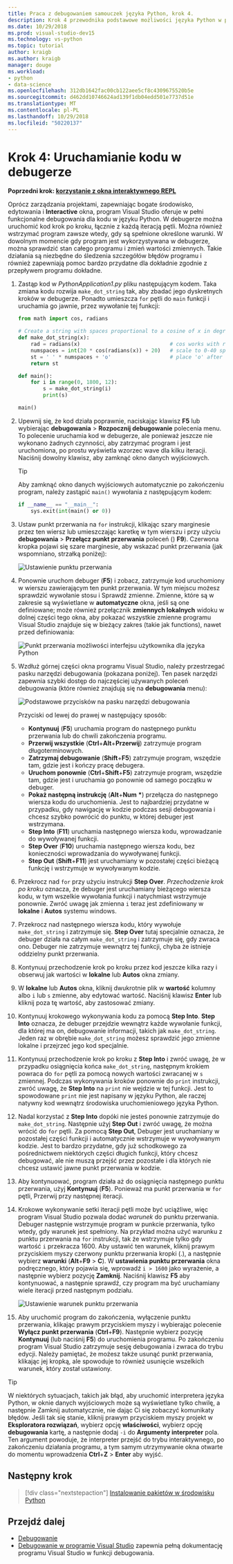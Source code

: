 ```yaml
---
title: Praca z debugowaniem samouczek języka Python, krok 4.
description: Krok 4 przewodnika podstawowe możliwości języka Python w programie Visual Studio, obejmujących sposobu uruchamiania kodu w języku Python w debugerze.
ms.date: 10/29/2018
ms.prod: visual-studio-dev15
ms.technology: vs-python
ms.topic: tutorial
author: kraigb
ms.author: kraigb
manager: douge
ms.workload:
- python
- data-science
ms.openlocfilehash: 312db1642fac00cb122aee5cf8c4309675520b5e
ms.sourcegitcommit: d462dd10746624ad139f1db04edd501e7737d51e
ms.translationtype: MT
ms.contentlocale: pl-PL
ms.lasthandoff: 10/29/2018
ms.locfileid: "50220137"
---
```

# <a name="step-4-run-code-in-the-debugger"></a>Krok 4: Uruchamianie kodu w debugerze

**Poprzedni krok: [korzystanie z okna interaktywnego REPL](tutorial-working-with-python-in-visual-studio-step-03-interactive-repl.md)**

Oprócz zarządzania projektami, zapewniając bogate środowisko, edytowania i **Interactive** okna, program Visual Studio oferuje w pełni funkcjonalne debugowania dla kodu w języku Python. W debugerze można uruchomić kod krok po kroku, łącznie z każdą iteracją pętli. Można również wstrzymać program zawsze wtedy, gdy są spełnione określone warunki. W dowolnym momencie gdy program jest wykorzystywana w debugerze, można sprawdzić stan całego programu i zmień wartości zmiennych. Takie działania są niezbędne do śledzenia szczegółów błędów programu i również zapewniają pomoc bardzo przydatne dla dokładnie zgodnie z przepływem programu dokładne.

1. Zastąp kod w *PythonApplication1.py* pliku następującym kodem. Taka zmiana kodu rozwija `make_dot_string` tak, aby zbadać jego dyskretnych kroków w debugerze. Ponadto umieszcza `for` pętli do `main` funkcji i uruchamia go jawnie, przez wywołanie tej funkcji:

    ```python
    from math import cos, radians

    # Create a string with spaces proportional to a cosine of x in degrees
    def make_dot_string(x):
        rad = radians(x)                             # cos works with radians
        numspaces = int(20 * cos(radians(x)) + 20)   # scale to 0-40 spaces
        st = ' ' * numspaces + 'o'                   # place 'o' after the spaces
        return st

    def main():
        for i in range(0, 1800, 12):
            s = make_dot_string(i)
            print(s)

    main()
    ```

1. Upewnij się, że kod działa poprawnie, naciskając klawisz **F5** lub wybierając **debugowania** > **Rozpocznij debugowanie** polecenia menu. To polecenie uruchamia kod w debugerze, ale ponieważ jeszcze nie wykonano żadnych czynności, aby zatrzymać program i jest uruchomiona, po prostu wyświetla wzorzec wave dla kilku iteracji. Naciśnij dowolny klawisz, aby zamknąć okno danych wyjściowych.

    > [!Tip]
    > Aby zamknąć okno danych wyjściowych automatycznie po zakończeniu program, należy zastąpić `main()` wywołania z następującym kodem:
    >
    > ```python
    > if __name__ == "__main__":
    >     sys.exit(int(main() or 0))
    > ```

1. Ustaw punkt przerwania na `for` instrukcji, klikając szary marginesie przez ten wiersz lub umieszczając karetkę w tym wierszu i przy użyciu **debugowania** > **Przełącz punkt przerwania** poleceń () **F9**). Czerwona kropka pojawi się szare marginesie, aby wskazać punkt przerwania (jak wspomniano, strzałką poniżej):

    ![Ustawienie punktu przerwania](media/vs-getting-started-python-18-debugging1.png)

1. Ponownie uruchom debuger (**F5**) i zobacz, zatrzymuje kod uruchomiony w wierszu zawierającym ten punkt przerwania. W tym miejscu możesz sprawdzić wywołanie stosu i Sprawdź zmienne. Zmienne, które są w zakresie są wyświetlane w **automatyczne** okna, jeśli są one definiowane; może również przełącznik **zmiennych lokalnych** widoku w dolnej części tego okna, aby pokazać wszystkie zmienne programu Visual Studio znajduje się w bieżący zakres (takie jak functions), nawet przed definiowania:

    ![Punkt przerwania możliwości interfejsu użytkownika dla języka Python](media/vs-getting-started-python-19-debugging2b.png)

1. Wzdłuż górnej części okna programu Visual Studio, należy przestrzegać pasku narzędzi debugowania (pokazana poniżej). Ten pasek narzędzi zapewnia szybki dostęp do najczęściej używanych poleceń debugowania (które również znajdują się na **debugowania** menu):

    ![Podstawowe przycisków na pasku narzędzi debugowania](media/vs-getting-started-python-20-debugging3.png)

    Przyciski od lewej do prawej w następujący sposób:
    - **Kontynuuj** (**F5**) uruchamia program do następnego punktu przerwania lub do chwili zakończenia programu.
    - **Przerwij wszystkie** (**Ctrl**+**Alt**+**Przerwij**) zatrzymuje program długoterminowych.
    - **Zatrzymaj debugowanie** (**Shift**+**F5**) zatrzymuje program, wszędzie tam, gdzie jest i kończy pracę debugera.
    - **Uruchom ponownie** (**Ctrl**+**Shift**+**F5**) zatrzymuje program, wszędzie tam, gdzie jest i uruchamia go ponownie od samego początku w debuger.
    - **Pokaż następną instrukcję** (**Alt**+**Num** **&#42;**) przełącza do następnego wiersza kodu do uruchomienia. Jest to najbardziej przydatne w przypadku, gdy nawigację w kodzie podczas sesji debugowania i chcesz szybko powrócić do punktu, w której debuger jest wstrzymana.
    - **Step Into** (**F11**) uruchamia następnego wiersza kodu, wprowadzanie do wywoływanej funkcji.
    - **Step Over** (**F10**) uruchamia następnego wiersza kodu, bez konieczności wprowadzania do wywoływanej funkcji.
    - **Step Out** (**Shift**+**F11**) jest uruchamiany w pozostałej części bieżącą funkcję i wstrzymuje w wywoływanym kodzie.

1. Przekrocz nad `for` przy użyciu instrukcji **Step Over**. *Przechodzenie krok po kroku* oznacza, że debuger jest uruchamiany bieżącego wiersza kodu, w tym wszelkie wywołania funkcji i natychmiast wstrzymuje ponownie. Zwróć uwagę jak zmienna `i` teraz jest zdefiniowany w **lokalne** i **Autos** systemu windows.

1. Przekrocz nad następnego wiersza kodu, który wywołuje `make_dot_string` i zatrzymuje się. **Step Over** tutaj specjalnie oznacza, że debuger działa na całym `make_dot_string` i zatrzymuje się, gdy zwraca ono. Debuger nie zatrzymuje wewnątrz tej funkcji, chyba że istnieje oddzielny punkt przerwania.

1. Kontynuuj przechodzenie krok po kroku przez kod jeszcze kilka razy i obserwuj jak wartości w **lokalne** lub **Autos** okna zmiany.

1. W **lokalne** lub **Autos** okna, kliknij dwukrotnie plik w **wartość** kolumny albo `i` lub `s` zmienne, aby edytować wartość. Naciśnij klawisz **Enter** lub kliknij poza tę wartość, aby zastosować zmiany.

1. Kontynuuj krokowego wykonywania kodu za pomocą **Step Into**. **Step Into** oznacza, że debuger przejdzie wewnątrz każde wywołanie funkcji, dla której ma on, debugowanie informacji, takich jak `make_dot_string`. Jeden raz w obrębie `make_dot_string` możesz sprawdzić jego zmienne lokalne i przejrzeć jego kod specjalnie.

1. Kontynuuj przechodzenie krok po kroku z **Step Into** i zwróć uwagę, że w przypadku osiągnięcia końca `make_dot_string`, następnym krokiem powraca do `for` pętli za pomocą nowych wartości zwracanej w `s` zmiennej. Podczas wykonywania kroków ponownie do `print` instrukcji, zwróć uwagę, że **Step Into** na `print` nie wejdzie w tej funkcji. Jest to spowodowane `print` nie jest napisany w języku Python, ale raczej natywny kod wewnątrz środowiska uruchomieniowego języka Python.

1. Nadal korzystać z **Step Into** dopóki nie jesteś ponownie zatrzymuje do `make_dot_string`. Następnie użyj **Step Out** i zwróć uwagę, że można wrócić do `for` pętli. Za pomocą **Step Out**, Debuger jest uruchamiany w pozostałej części funkcji i automatycznie wstrzymuje w wywoływanym kodzie. Jest to bardzo przydatne, gdy już schodkowego za pośrednictwem niektórych części długich funkcji, który chcesz debugować, ale nie muszą przejść przez pozostałe i dla których nie chcesz ustawić jawne punkt przerwania w kodzie.

1. Aby kontynuować, program działa aż do osiągnięcia następnego punktu przerwania, użyj **Kontynuuj** (**F5**). Ponieważ ma punkt przerwania w `for` pętli, Przerwij przy następnej iteracji.

1. Krokowe wykonywanie setki iteracji pętli może być uciążliwe, więc program Visual Studio pozwala dodać *warunek* do punktu przerwania. Debuger następnie wstrzymuje program w punkcie przerwania, tylko wtedy, gdy warunek jest spełniony. Na przykład można użyć warunku z punktu przerwania na `for` instrukcji, tak że wstrzymuje tylko gdy wartość `i` przekracza 1600. Aby ustawić ten warunek, kliknij prawym przyciskiem myszy czerwony punktu przerwania kropki (.), a następnie wybierz **warunki** (**Alt**+**F9** > **C**). W **ustawienia punktu przerwania** okna podręcznego, który pojawia się, wprowadź `i > 1600` jako wyrażenie, a następnie wybierz pozycję **Zamknij**. Naciśnij klawisz **F5** aby kontynuować, a następnie sprawdź, czy program ma być uruchamiany wiele iteracji przed następnym podziału.

    ![Ustawienie warunek punktu przerwania](media/vs-getting-started-python-21-debugging4.png)

1. Aby uruchomić program do zakończenia, wyłączenie punktu przerwania, klikając prawym przyciskiem myszy i wybierając polecenie **Wyłącz punkt przerwania** (**Ctrl**+**F9**). Następnie wybierz pozycję **Kontynuuj** (lub naciśnij **F5**) do uruchomienia programu. Po zakończeniu program Visual Studio zatrzymuje sesję debugowania i zwraca do trybu edycji. Należy pamiętać, że możesz także usunąć punkt przerwania, klikając jej kropką, ale spowoduje to również usunięcie wszelkich warunek, który został ustawiony.

> [!Tip]
> W niektórych sytuacjach, takich jak błąd, aby uruchomić interpretera języka Python, w oknie danych wyjściowych może są wyświetlane tylko chwilę, a następnie Zamknij automatycznie, nie dając Ci się zobaczyć komunikaty błędów. Jeśli tak się stanie, kliknij prawym przyciskiem myszy projekt w **Eksploratora rozwiązań**, wybierz opcję **właściwości**, wybierz opcję **debugowania** kartę, a następnie dodaj `-i` do  **Argumenty interpreter** pola. Ten argument powoduje, że interpreter przejść do trybu interaktywnego, po zakończeniu działania programu, a tym samym utrzymywanie okna otwarte do momentu wprowadzenia **Ctrl**+**Z**  >  **Enter** aby wyjść.

## <a name="next-step"></a>Następny krok

> [!div class="nextstepaction"]
> [Instalowanie pakietów w środowisku Python](tutorial-working-with-python-in-visual-studio-step-05-installing-packages.md)

## <a name="go-deeper"></a>Przejdź dalej

- [Debugowanie](debugging-python-in-visual-studio.md)
- [Debugowanie w programie Visual Studio](../debugger/debugger-feature-tour.md) zapewnia pełną dokumentację programu Visual Studio w funkcji debugowania.
